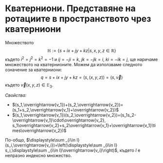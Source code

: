# Кватерниони. Представяне на ротациите в пространството чрез кватерниони

Множеството $$\mathbb{H}:=\{s+ix+jy+kz|s,x,y,z\in\mathbb{R}\}$$ където $i^2=j^2=k^2=-1$ и $ij=-ji=k$, $jk=-jk=i$, $ki=-ik=j$, ще наричаме множеството на кватернионите. Можем да използваме следното означение за кватерниони: $$q=s+ix+jy+kz=(s,(x,y,z))=(s,\vec{v})$$ където $\vec{v}(x,y,z)\in\mathbb{E}_3$.

*Свойства:*
* $(s_1,\overrightarrow{v_1})+(s_2,\overrightarrow{v_2})=(s_1+s_2,\overrightarrow{v_1}+\overrightarrow{v_2})$
* $(s_1,\overrightarrow{v_1})(s_2,\overrightarrow{v_2})=(s_1s_2-\overrightarrow{v_1}\cdot\overrightarrow{v_2}, s_1\overrightarrow{v_2}+s_2\overrightarrow{v_1}+\overrightarrow{v_1}\times\overrightarrow{v_2})$

По-общо, $\displaystyle\sum _{i\in I}(s_i,\overrightarrow{v_i})=\left(\displaystyle\sum _{i\in I} s_i,\displaystyle\sum _{i\in I}\overrightarrow{v_i}\right)$, където $I$ е непразно индексно множество.
